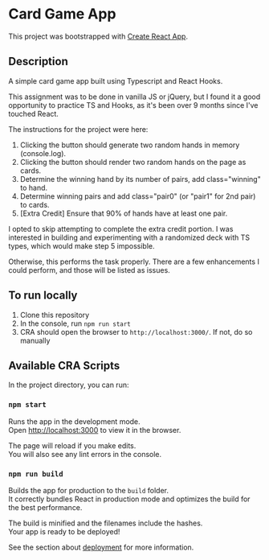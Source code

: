 # Card Game App

This project was bootstrapped with [Create React App](https://github.com/facebook/create-react-app).

## Description

A simple card game app built using Typescript and React Hooks.

This assignment was to be done in vanilla JS or jQuery, but I found it a good opportunity to practice TS and Hooks, as it's been over 9 months since I've touched React.

The instructions for the project were here:

  1. Clicking the button should generate two random hands in memory (console.log).
  2. Clicking the button should render two random hands on the page as cards.
  3. Determine the winning hand by its number of pairs, add class="winning" to hand.
  4. Determine winning pairs and add class="pair0" (or "pair1" for 2nd pair) to cards.
  5. [Extra Credit] Ensure that 90% of hands have at least one pair.

I opted to skip attempting to complete the extra credit portion. I was interested in building and experimenting with a randomized deck with TS types, which would make step 5 impossible.

Otherwise, this performs the task properly. There are a few enhancements I could perform, and those will be listed as issues.

## To run locally

1. Clone this repository
1. In the console, run `npm run start`
1. CRA should open the browser to `http://localhost:3000/`. If not, do so manually

## Available CRA Scripts

In the project directory, you can run:

### `npm start`

Runs the app in the development mode.\
Open [http://localhost:3000](http://localhost:3000) to view it in the browser.

The page will reload if you make edits.\
You will also see any lint errors in the console.

### `npm run build`

Builds the app for production to the `build` folder.\
It correctly bundles React in production mode and optimizes the build for the best performance.

The build is minified and the filenames include the hashes.\
Your app is ready to be deployed!

See the section about [deployment](https://facebook.github.io/create-react-app/docs/deployment) for more information.
